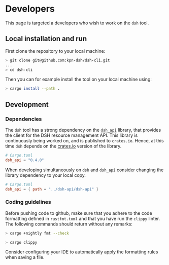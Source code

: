 # Developers

This page is targeted a developers who wish to work on the `dsh` tool.

## Local installation and run

First clone the repository to your local machine:

```bash
> git clone git@github.com:kpn-dsh/dsh-cli.git
...
> cd dsh-cli
```

Then you can for example install the tool on your local machine using:

```bash
> cargo install --path .
```

## Development

### Dependencies

The `dsh` tool has a strong dependency on the [`dsh_api`](dsh_api) library,
that provides the client for the DSH resource management API.
This library is continuously being worked on, and is published to `crates.io`.
Hence, at this time `dsh` depends on the [crates.io](https://crates.io/crates/dsh_api)
version of the library.

```toml
# Cargo.toml
dsh_api = "0.4.0"
```

When developing simultaneously on `dsh` and `dsh_api` consider changing the library dependency
to your local copy.

```toml
# Cargo.toml
dsh_api = { path = "../dsh-api/dsh-api" }
```

### Coding guidelines

Before pushing code to github, make sure that you adhere to the code formatting defined in
`rustfmt.toml` and that you have run the `clippy` linter. The following commands should
return without any remarks:

```bash
> cargo +nightly fmt --check
```

```bash
> cargo clippy
```

Consider configuring your IDE to automatically apply the formatting rules when saving a file.
